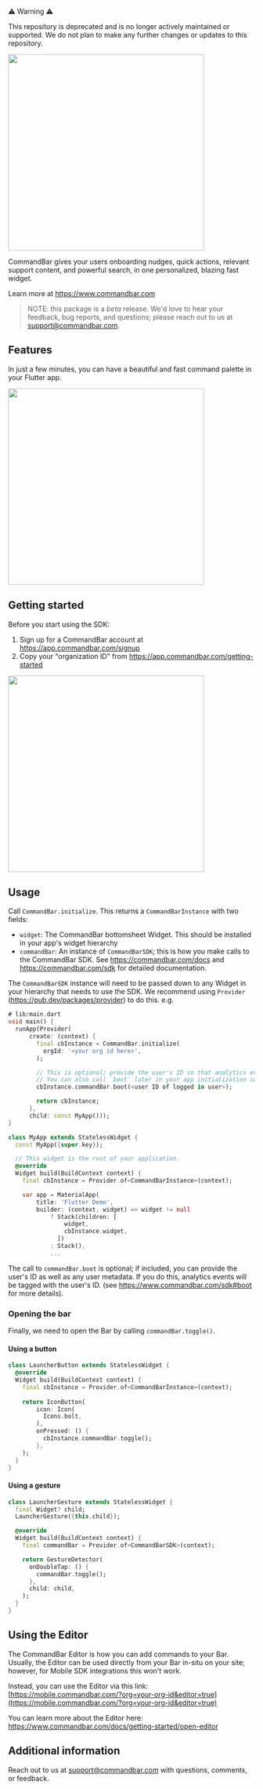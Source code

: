 ⚠️ Warning ⚠️

This repository is deprecated and is no longer actively maintained or supported. We do not plan to make any further changes or updates to this repository.

<img src="https://raw.githubusercontent.com/tryfoobar/commandbar-flutter/main/resources/logo.svg" width="400" />

CommandBar gives your users onboarding nudges, quick actions, relevant support content, and 
powerful search, in one ‍personalized, blazing fast widget.

Learn more at https://www.commandbar.com

> NOTE: this package is a *beta* release. We'd love to hear your feedback, bug reports, and 
questions; please reach out to us at support@commandbar.com.

## Features

In just a few minutes, you can have a beautiful and fast command palette in your Flutter app.

<img src="https://raw.githubusercontent.com/tryfoobar/commandbar-flutter/main/resources/commandbar-flutter-demo.gif" width="400" />


## Getting started

Before you start using the SDK:

1) Sign up for a CommandBar account at https://app.commandbar.com/signup
2) Copy your "organization ID" from https://app.commandbar.com/getting-started

<img src="https://raw.githubusercontent.com/tryfoobar/commandbar-flutter/main/resources/org_id.png" width="400" />

## Usage

Call `CommandBar.initialize`. This returns a `CommandBarInstance` with two fields:
  - `widget`: The CommandBar bottomsheet Widget. This should be installed in your app's 
    widget hierarchy
  - `commandBar`: An instance of `CommandBarSDK`; this is how you make calls to the 
    CommandBar SDK. See https://commandbar.com/docs and https://commandbar.com/sdk for 
    detailed documentation.

The `CommandBarSDK` instance will need to be passed down to any Widget in your hierarchy 
that needs to use the SDK. We recommend using `Provider` (https://pub.dev/packages/provider)
to do this. e.g.
```dart
# lib/main.dart
void main() {
  runApp(Provider(
      create: (context) {
        final cbInstance = CommandBar.initialize(
          orgId: '<your org id here>',
        );

        // This is optional; provide the user's ID so that analytics events can include it.
        // You can also call `boot` later in your app initialization code if necessary.
        cbInstance.commandBar.boot(<user ID of logged in user>);

        return cbInstance;
      },
      child: const MyApp()));
}

class MyApp extends StatelessWidget {
  const MyApp({super.key});

  // This widget is the root of your application.
  @override
  Widget build(BuildContext context) {
    final cbInstance = Provider.of<CommandBarInstance>(context);

    var app = MaterialApp(
        title: 'Flutter Demo',
        builder: (context, widget) => widget != null
            ? Stack(children: [
                widget,
                cbInstance.widget,
              ])
            : Stack(),
            ...
```

The call to `commandBar.boot` is optional; if included, you can provide the user's ID as well as any user 
metadata. If you do this, analytics events will be tagged with the user's ID. (see 
https://www.commandbar.com/sdk#boot for more details).

### Opening the bar

Finally, we need to open the Bar by calling `commandBar.toggle()`.

#### Using a button

```dart
class LauncherButton extends StatelessWidget {
  @override
  Widget build(BuildContext context) {
    final cbInstance = Provider.of<CommandBarInstance>(context);
    
    return IconButton(
        icon: Icon(
          Icons.bolt,
        ),
        onPressed: () {
          cbInstance.commandBar.toggle();
        },
    );
  }
}
```

#### Using a gesture

```dart
class LauncherGesture extends StatelessWidget {
  final Widget? child;
  LauncherGesture({this.child});

  @override
  Widget build(BuildContext context) {
    final commandBar = Provider.of<CommandBarSDK>(context);

    return GestureDetector(
      onDoubleTap: () {
        commandBar.toggle();
      },
      child: child,
    );
  }
}
```

## Using the Editor

The CommandBar Editor is how you can add commands to your Bar. Usually, the Editor can be used directly 
from your Bar in-situ on your site; however, for Mobile SDK integrations this won't work.

Instead, you can use the Editor via this link:
  [https://mobile.commandbar.com/?org=your-org-id&editor=true](https://mobile.commandbar.com/?org=your-org-id&editor=true)

You can learn more about the Editor here:
  https://www.commandbar.com/docs/getting-started/open-editor

## Additional information

Reach out to us at support@commandbar.com with questions, comments, or feedback.
